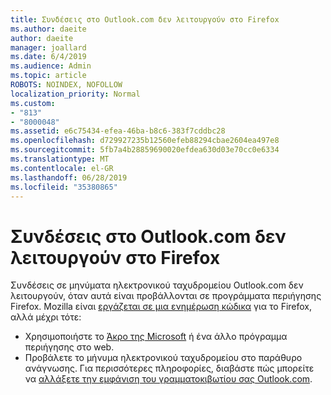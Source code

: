 ```yaml
---
title: Συνδέσεις στο Outlook.com δεν λειτουργούν στο Firefox
ms.author: daeite
author: daeite
manager: joallard
ms.date: 6/4/2019
ms.audience: Admin
ms.topic: article
ROBOTS: NOINDEX, NOFOLLOW
localization_priority: Normal
ms.custom:
- "813"
- "8000048"
ms.assetid: e6c75434-efea-46ba-b8c6-383f7cddbc28
ms.openlocfilehash: d729927235b12560efeb88294cbae2604ea497e8
ms.sourcegitcommit: 5fb7a4b28859690020efdea630d03e70cc0e6334
ms.translationtype: MT
ms.contentlocale: el-GR
ms.lasthandoff: 06/28/2019
ms.locfileid: "35380865"
---
```

# <a name="links-in-outlookcom-dont-work-in-firefox"></a>Συνδέσεις στο Outlook.com δεν λειτουργούν στο Firefox

Συνδέσεις σε μηνύματα ηλεκτρονικού ταχυδρομείου Outlook.com δεν λειτουργούν, όταν αυτά είναι προβάλλονται σε προγράμματα περιήγησης Firefox. Mozilla είναι [εργάζεται σε μια ενημέρωση κώδικα](https://go.microsoft.com/fwlink/p/?linkid=2001502&amp;clcid=0x409) για το Firefox, αλλά μέχρι τότε:
  
- Χρησιμοποιήστε το [Άκρο της Microsoft](https://go.microsoft.com/fwlink/p/?linkid=2001503&amp;clcid=0x409) ή ένα άλλο πρόγραμμα περιήγησης στο web.
- Προβάλετε το μήνυμα ηλεκτρονικού ταχυδρομείου στο παράθυρο ανάγνωσης. Για περισσότερες πληροφορίες, διαβάστε πώς μπορείτε να [αλλάξετε την εμφάνιση του γραμματοκιβωτίου σας Outlook.com](https://go.microsoft.com/fwlink/p/?linkid=2001401&amp;clcid=0x409).

